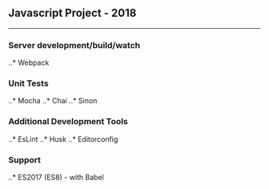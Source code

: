 ## Javascript Project - 2018
-----

### Server development/build/watch
..* Webpack

### Unit Tests
..* Mocha
..* Chai
..* Sinon

### Additional Development Tools
..* EsLint
..* Husk
..* Editorconfig

### Support
..* ES2017 (ES8) - with Babel

